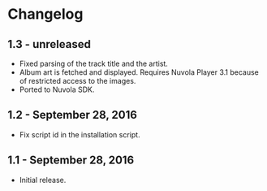 Changelog
=========

1.3 - unreleased
----------------

  * Fixed parsing of the track title and the artist.
  * Album art is fetched and displayed. Requires Nuvola Player 3.1 because of restricted access to the images.
  * Ported to Nuvola SDK.

1.2 - September 28, 2016
----------------

  * Fix script id in the installation script.

1.1 - September 28, 2016
-----------------------

  * Initial release.
